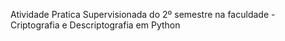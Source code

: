 Atividade Pratica Supervisionada do 2º semestre na faculdade - Criptografia e Descriptografia em Python
